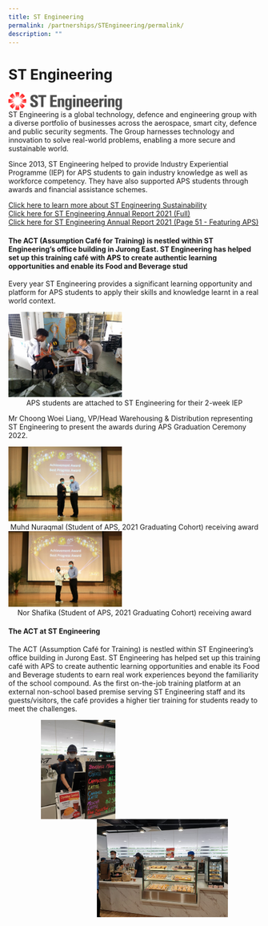 ```yaml
---
title: ST Engineering
permalink: /partnerships/STEngineering/permalink/
description: ""
---
```

ST Engineering
==============
<img src="/images/ST%20Engineering.jpg" style="width:45%" align=left>

<br clear="left">
ST Engineering is a global technology, defence and engineering group with a diverse portfolio of businesses across the aerospace, smart city, defence and public security segments. The Group harnesses technology and innovation to solve real-world problems, enabling a more secure and sustainable world.

Since 2013, ST Engineering helped to provide Industry Experiential Programme (IEP) for APS students to gain industry knowledge as well as workforce competency. They have also supported APS students through  awards and financial assistance schemes.

[Click here to learn more about ST Engineering Sustainability](https://www.stengg.com/en/sustainability/)<br>
[Click here for ST Engineering Annual Report 2021 (Full)](https://www.stengg.com/en/sustainability/sustainability-reports/sr2021)<br>
[Click here for ST Engineering Annual Report 2021 (Page 51 - Featuring APS)](/files/ST%20Engineering%20Annual%20Report%202021%20Page%2051%20-%20APS.pdf)

#### The ACT (Assumption Café for Training) is nestled within ST Engineering’s office building in Jurong East. ST Engineering has helped set up this training café with APS to create authentic learning opportunities and enable its Food and Beverage stud

Every year ST Engineering provides a significant learning opportunity and platform for APS students to apply their skills and knowledge learnt in a real world context. 

<img src="/images/stengineering1.jpg" style="width:45%">
<center>APS students are attached to ST Engineering for their 2-week IEP</center>

Mr Choong Woei Liang, VP/Head Warehousing & Distribution representing ST Engineering to present the awards during APS Graduation Ceremony 2022.

<img src="/images/stengineering2.jpg" style="width:45%">
<center>Muhd Nuraqmal (Student of APS, 2021 Graduating Cohort) receiving award</center>

<img src="/images/stengineering3.jpg" style="width:45%">
<center>Nor Shafika (Student of APS, 2021 Graduating Cohort) receiving award</center>

#### The ACT at ST Engineering
The ACT (Assumption Café for Training) is nestled within ST Engineering’s office building in Jurong East. ST Engineering has helped set up this training café with APS to create authentic learning opportunities and enable its Food and Beverage students to earn real work experiences beyond the familiarity of the school compound. As the first on-the-job training platform at an external non-school based premise serving ST Engineering staff and its guests/visitors, the café provides a higher tier training for students ready to meet the challenges.

<img src="/images/stengineering4.jpg" style="width:29.5%;margin-left:65px;" align = "left">
<img src="/images/stengineering5.jpg" style="width:52%;margin-right:65px;" align = "right">

<br clear="left">